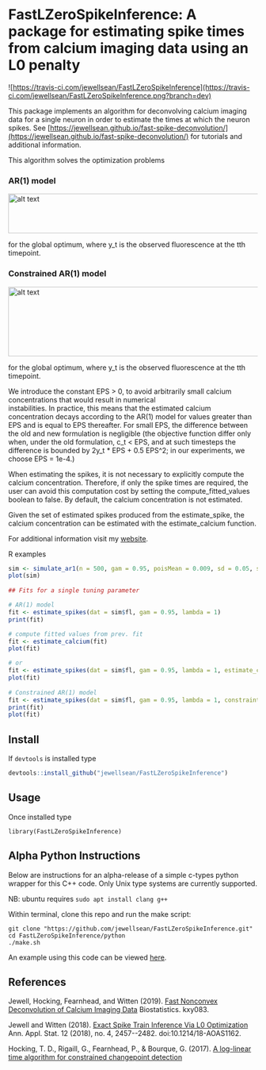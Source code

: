 # FastLZeroSpikeInference: A package for estimating spike times from calcium imaging data using an L0 penalty 

![https://travis-ci.com/jewellsean/FastLZeroSpikeInference](https://travis-ci.com/jewellsean/FastLZeroSpikeInference.png?branch=dev)

This package implements an algorithm for deconvolving calcium imaging data
for a single neuron in order to estimate the times at which the neuron
spikes. See [https://jewellsean.github.io/fast-spike-deconvolution/](https://jewellsean.github.io/fast-spike-deconvolution/) for tutorials and additional information. 

This algorithm solves the optimization problems

### AR(1) model

<img src="math_figures/un-constr.png" alt="alt text" width="600" height="80">

for the global optimum, where y_t is the observed fluorescence at the tth timepoint.

### Constrained AR(1) model

<img src="math_figures/constr.png" alt="alt text" width="600" height="140">

for the global optimum, where y_t is the observed fluorescence at the tth timepoint.

We introduce the constant EPS > 0, to avoid 
arbitrarily small calcium concentrations that would result in numerical  
instabilities. In practice, this means that the estimated calcium concentration 
decays according to the AR(1) model for values greater than EPS and is equal to EPS thereafter. For small EPS, the difference between the old and new formulation is negligible (the objective function differ only when, under the old formulation, c_t < EPS, and at such timesteps the difference is bounded by 2y_t * EPS + 0.5 EPS^2; in our experiments, we choose EPS = 1e-4.)

When estimating the spikes, it is not necessary to explicitly compute the 
calcium concentration. Therefore, if only the spike times are required, the user
can avoid this computation cost by setting the compute_fitted_values boolean to false. 
By default, the calcium concentration is not estimated. 

Given the set of estimated spikes produced from the estimate_spike, the calcium concentration
can be estimated with the estimate_calcium function.

For additional information visit my [website](https://jewellsean.github.io/fast-spike-deconvolution/index.html).  

R examples 
```r
sim <- simulate_ar1(n = 500, gam = 0.95, poisMean = 0.009, sd = 0.05, seed = 1)
plot(sim)
 
## Fits for a single tuning parameter

# AR(1) model
fit <- estimate_spikes(dat = sim$fl, gam = 0.95, lambda = 1)
print(fit)

# compute fitted values from prev. fit
fit <- estimate_calcium(fit)
plot(fit)

# or
fit <- estimate_spikes(dat = sim$fl, gam = 0.95, lambda = 1, estimate_calcium = T)
plot(fit)
 
# Constrained AR(1) model
fit <- estimate_spikes(dat = sim$fl, gam = 0.95, lambda = 1, constraint = T, estimate_calcium = T)
print(fit)
plot(fit)
```

Install 
-----

If ``devtools`` is installed type 

```r
devtools::install_github("jewellsean/FastLZeroSpikeInference")
```

Usage
----

Once installed type 
```{r}
library(FastLZeroSpikeInference)
```


Alpha Python Instructions
---

Below are instructions for an alpha-release of a simple c-types python wrapper for this C++ code. Only Unix type systems are currently supported. 

NB: ubuntu requires `sudo apt install clang g++` 

Within terminal, clone this repo and run the make script: 

```
git clone "https://github.com/jewellsean/FastLZeroSpikeInference.git"
cd FastLZeroSpikeInference/python
./make.sh
```

An example using this code can be viewed [here](https://github.com/jewellsean/FastLZeroSpikeInference/blob/master/examples/python/simple_example.py).

References
-----
Jewell, Hocking, Fearnhead, and Witten (2019). [Fast Nonconvex Deconvolution of Calcium Imaging Data](https://doi.org/10.1093/biostatistics/kxy083) Biostatistics. kxy083.

Jewell and Witten (2018). [Exact Spike Train Inference Via L0 Optimization](https://projecteuclid.org/euclid.aoas/1542078052)
Ann. Appl. Stat. 12 (2018), no. 4, 2457--2482. doi:10.1214/18-AOAS1162. 


Hocking, T. D., Rigaill, G., Fearnhead, P., & Bourque, G. (2017). [A log-linear time algorithm for constrained changepoint detection](https://arxiv.org/abs/1703.03352)
